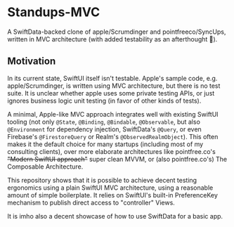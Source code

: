 #  Standups-MVC

A SwiftData-backed clone of apple/Scrumdinger and pointfreeco/SyncUps, written in MVC architecture (with added testability as an afterthought 🙂).

## Motivation

In its current state, SwiftUI itself isn't testable. Apple's sample code, e.g. apple/Scrumdinger, is written using MVC architecture, but there is no test suite. It is unclear whether apple uses some private testing APIs, or just ignores business logic unit testing (in favor of other kinds of tests).

A minimal, Apple-like MVC approach integrates well with existing SwiftUI tooling (not only `@State`, `@Binding`, `@Bindable`, `@Observable`, but also `@Environment` for dependency injection, SwiftData's `@Query`, or even Firebase's `@FirestoreQuery` or Realm's `@ObservedRealmObject`). This often makes it the default choice for many startups (including most of my consulting clients), over more elaborate architectures like pointfree.co's ~~"Modern SwiftUI approach"~~ super clean MVVM, or (also pointfree.co's) The Composable Architecture.

This repository shows that it is possible to achieve decent testing ergonomics using a plain SwiftUI MVC architecture, using a reasonable amount of simple boilerplate. It relies on SwiftUI's built-in PreferenceKey mechanism to publish direct access to "controller" Views.

It is imho also a decent showcase of how to use SwiftData for a basic app.
